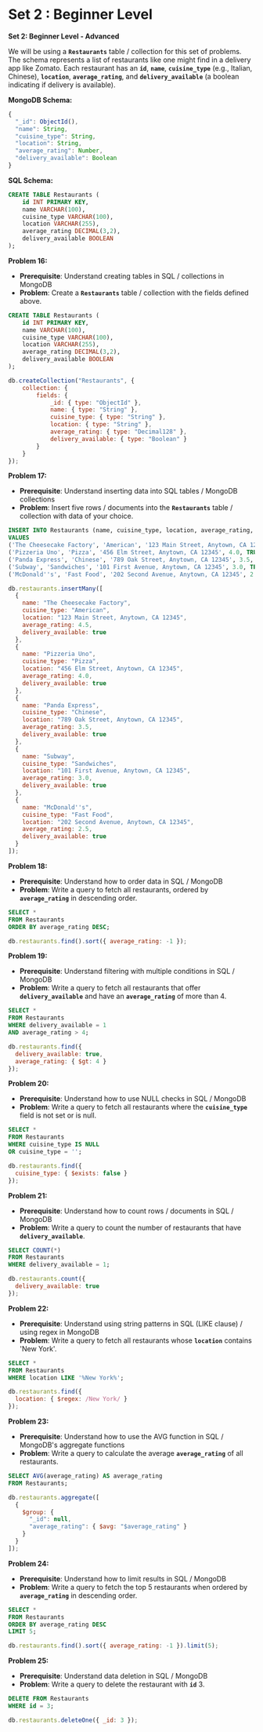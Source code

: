 # Set 2 : Beginner Level

**Set 2: Beginner Level - Advanced**

We will be using a **`Restaurants`** table / collection for this set of problems. The schema represents a list of restaurants like one might find in a delivery app like Zomato. Each restaurant has an **`id`**, **`name`**, **`cuisine_type`** (e.g., Italian, Chinese), **`location`**, **`average_rating`**, and **`delivery_available`** (a boolean indicating if delivery is available).

**MongoDB Schema:**

```js
{
  "_id": ObjectId(), 
  "name": String,
  "cuisine_type": String,
  "location": String,
  "average_rating": Number,
  "delivery_available": Boolean
}
```

**SQL Schema:**

```sql
CREATE TABLE Restaurants (
    id INT PRIMARY KEY,
    name VARCHAR(100),
    cuisine_type VARCHAR(100),
    location VARCHAR(255),
    average_rating DECIMAL(3,2),
    delivery_available BOOLEAN
);

```

**Problem 16:**

- **Prerequisite**: Understand creating tables in SQL / collections in MongoDB
- **Problem**: Create a **`Restaurants`** table / collection with the fields defined above.

```sql
CREATE TABLE Restaurants (
    id INT PRIMARY KEY,
    name VARCHAR(100),
    cuisine_type VARCHAR(100),
    location VARCHAR(255),
    average_rating DECIMAL(3,2),
    delivery_available BOOLEAN
);

```

```js
db.createCollection("Restaurants", {
    collection: {
        fields: {
            _id: { type: "ObjectId" },
            name: { type: "String" },
            cuisine_type: { type: "String" },
            location: { type: "String" },
            average_rating: { type: "Decimal128" },
            delivery_available: { type: "Boolean" }
        }
    }
});
```

**Problem 17:**

- **Prerequisite**: Understand inserting data into SQL tables / MongoDB collections
- **Problem**: Insert five rows / documents into the **`Restaurants`** table / collection with data of your choice.

```sql
INSERT INTO Restaurants (name, cuisine_type, location, average_rating, delivery_available)
VALUES
('The Cheesecake Factory', 'American', '123 Main Street, Anytown, CA 12345', 4.5, TRUE),
('Pizzeria Uno', 'Pizza', '456 Elm Street, Anytown, CA 12345', 4.0, TRUE),
('Panda Express', 'Chinese', '789 Oak Street, Anytown, CA 12345', 3.5, TRUE),
('Subway', 'Sandwiches', '101 First Avenue, Anytown, CA 12345', 3.0, TRUE),
('McDonald''s', 'Fast Food', '202 Second Avenue, Anytown, CA 12345', 2.5, TRUE);

```

```js
db.restaurants.insertMany([
  {
    name: "The Cheesecake Factory",
    cuisine_type: "American",
    location: "123 Main Street, Anytown, CA 12345",
    average_rating: 4.5,
    delivery_available: true
  },
  {
    name: "Pizzeria Uno",
    cuisine_type: "Pizza",
    location: "456 Elm Street, Anytown, CA 12345",
    average_rating: 4.0,
    delivery_available: true
  },
  {
    name: "Panda Express",
    cuisine_type: "Chinese",
    location: "789 Oak Street, Anytown, CA 12345",
    average_rating: 3.5,
    delivery_available: true
  },
  {
    name: "Subway",
    cuisine_type: "Sandwiches",
    location: "101 First Avenue, Anytown, CA 12345",
    average_rating: 3.0,
    delivery_available: true
  },
  {
    name: "McDonald''s",
    cuisine_type: "Fast Food",
    location: "202 Second Avenue, Anytown, CA 12345",
    average_rating: 2.5,
    delivery_available: true
  }
]);

```

**Problem 18:**

- **Prerequisite**: Understand how to order data in SQL / MongoDB
- **Problem**: Write a query to fetch all restaurants, ordered by **`average_rating`** in descending order.
```sql
SELECT *
FROM Restaurants
ORDER BY average_rating DESC;

```

```js
db.restaurants.find().sort({ average_rating: -1 });
```

**Problem 19:**

- **Prerequisite**: Understand filtering with multiple conditions in SQL / MongoDB
- **Problem**: Write a query to fetch all restaurants that offer **`delivery_available`** and have an **`average_rating`** of more than 4.
```sql
SELECT *
FROM Restaurants
WHERE delivery_available = 1
AND average_rating > 4;
```

```js
db.restaurants.find({
  delivery_available: true,
  average_rating: { $gt: 4 }
});
```
**Problem 20:**

- **Prerequisite**: Understand how to use NULL checks in SQL / MongoDB
- **Problem**: Write a query to fetch all restaurants where the **`cuisine_type`** field is not set or is null.
```sql
SELECT *
FROM Restaurants
WHERE cuisine_type IS NULL
OR cuisine_type = '';
```

```js
db.restaurants.find({
  cuisine_type: { $exists: false }
});

```
**Problem 21:**

- **Prerequisite**: Understand how to count rows / documents in SQL / MongoDB
- **Problem**: Write a query to count the number of restaurants that have **`delivery_available`**.
```sql
SELECT COUNT(*)
FROM Restaurants
WHERE delivery_available = 1;
```

```js
db.restaurants.count({
  delivery_available: true
});
```

**Problem 22:**

- **Prerequisite**: Understand using string patterns in SQL (LIKE clause) / using regex in MongoDB
- **Problem**: Write a query to fetch all restaurants whose **`location`** contains 'New York'.
```sql
SELECT *
FROM Restaurants
WHERE location LIKE '%New York%';
```

```js
db.restaurants.find({
  location: { $regex: /New York/ }
});
```
**Problem 23:**

- **Prerequisite**: Understand how to use the AVG function in SQL / MongoDB's aggregate functions
- **Problem**: Write a query to calculate the average **`average_rating`** of all restaurants.
```sql
SELECT AVG(average_rating) AS average_rating
FROM Restaurants;
```

```js
db.restaurants.aggregate([
  {
    $group: {
      "_id": null,
      "average_rating": { $avg: "$average_rating" }
    }
  }
]);
```

**Problem 24:**

- **Prerequisite**: Understand how to limit results in SQL / MongoDB
- **Problem**: Write a query to fetch the top 5 restaurants when ordered by **`average_rating`** in descending order.
```sql
SELECT *
FROM Restaurants
ORDER BY average_rating DESC
LIMIT 5;
```

```js
db.restaurants.find().sort({ average_rating: -1 }).limit(5);
```

**Problem 25:**

- **Prerequisite**: Understand data deletion in SQL / MongoDB
- **Problem**: Write a query to delete the restaurant with **`id`** 3.

```sql
DELETE FROM Restaurants
WHERE id = 3;
```

```js
db.restaurants.deleteOne({ _id: 3 });
```